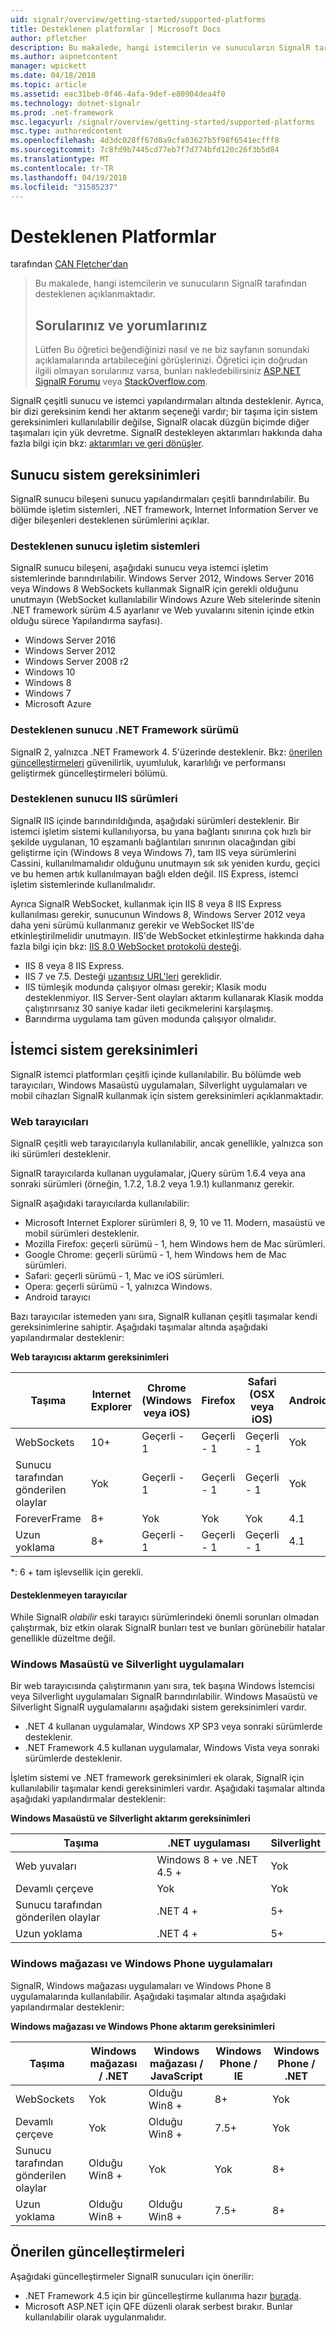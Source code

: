 ```yaml
---
uid: signalr/overview/getting-started/supported-platforms
title: Desteklenen platformlar | Microsoft Docs
author: pfletcher
description: Bu makalede, hangi istemcilerin ve sunucuların SignalR tarafından desteklenen açıklanmaktadır.
ms.author: aspnetcontent
manager: wpickett
ms.date: 04/18/2018
ms.topic: article
ms.assetid: eac31beb-0f46-4afa-9def-e80904dea4f0
ms.technology: dotnet-signalr
ms.prod: .net-framework
msc.legacyurl: /signalr/overview/getting-started/supported-platforms
msc.type: authoredcontent
ms.openlocfilehash: 4d3dc028ff67d0a9cfa03627b5f98f6541ecfff8
ms.sourcegitcommit: 7c8fd9b7445cd77eb7f7d774bfd120c26f3b5d84
ms.translationtype: MT
ms.contentlocale: tr-TR
ms.lasthandoff: 04/19/2018
ms.locfileid: "31585237"
---
```

<a name="supported-platforms"></a>Desteklenen Platformlar
====================
tarafından [CAN Fletcher'dan](https://github.com/pfletcher)

> Bu makalede, hangi istemcilerin ve sunucuların SignalR tarafından desteklenen açıklanmaktadır. 
> 
> ## <a name="questions-and-comments"></a>Sorularınız ve yorumlarınız
> 
> Lütfen Bu öğretici beğendiğinizi nasıl ve ne biz sayfanın sonundaki açıklamalarında artabileceğini görüşlerinizi. Öğretici için doğrudan ilgili olmayan sorularınız varsa, bunları nakledebilirsiniz [ASP.NET SignalR Forumu](https://forums.asp.net/1254.aspx/1?ASP+NET+SignalR) veya [StackOverflow.com](http://stackoverflow.com/).


SignalR çeşitli sunucu ve istemci yapılandırmaları altında desteklenir. Ayrıca, bir dizi gereksinim kendi her aktarım seçeneği vardır; bir taşıma için sistem gereksinimleri kullanılabilir değilse, SignalR olacak düzgün biçimde diğer taşımaları için yük devretme. SignalR destekleyen aktarımları hakkında daha fazla bilgi için bkz: [aktarımları ve geri dönüşler](introduction-to-signalr.md#transports).

## <a name="server-system-requirements"></a>Sunucu sistem gereksinimleri

SignalR sunucu bileşeni sunucu yapılandırmaları çeşitli barındırılabilir. Bu bölümde işletim sistemleri, .NET framework, Internet Information Server ve diğer bileşenleri desteklenen sürümlerini açıklar.

### <a name="supported-server-operating-systems"></a>Desteklenen sunucu işletim sistemleri

SignalR sunucu bileşeni, aşağıdaki sunucu veya istemci işletim sistemlerinde barındırılabilir. Windows Server 2012, Windows Server 2016 veya Windows 8 WebSockets kullanmak SignalR için gerekli olduğunu unutmayın (WebSocket kullanılabilir Windows Azure Web sitelerinde sitenin .NET framework sürüm 4.5 ayarlanır ve Web yuvalarını sitenin içinde etkin olduğu sürece Yapılandırma sayfası).

- Windows Server 2016
- Windows Server 2012
- Windows Server 2008 r2
- Windows 10
- Windows 8
- Windows 7
- Microsoft Azure

### <a name="supported-server-net-framework-version"></a>Desteklenen sunucu .NET Framework sürümü

SignalR 2, yalnızca .NET Framework 4. 5'üzerinde desteklenir. Bkz: [önerilen güncelleştirmeleri](#updates) güvenilirlik, uyumluluk, kararlılığı ve performansı geliştirmek güncelleştirmeleri bölümü.

### <a name="supported-server-iis-versions"></a>Desteklenen sunucu IIS sürümleri

SignalR IIS içinde barındırıldığında, aşağıdaki sürümleri desteklenir. Bir istemci işletim sistemi kullanılıyorsa, bu yana bağlantı sınırına çok hızlı bir şekilde uygulanan, 10 eşzamanlı bağlantıları sınırının olacağından gibi geliştirme için (Windows 8 veya Windows 7), tam IIS veya sürümlerini Cassini, kullanılmamalıdır olduğunu unutmayın sık sık yeniden kurdu, geçici ve bu hemen artık kullanılmayan bağlı elden değil. IIS Express, istemci işletim sistemlerinde kullanılmalıdır.

Ayrıca SignalR WebSocket, kullanmak için IIS 8 veya 8 IIS Express kullanılması gerekir, sunucunun Windows 8, Windows Server 2012 veya daha yeni sürümü kullanmanız gerekir ve WebSocket IIS'de etkinleştirilmelidir unutmayın. IIS'de WebSocket etkinleştirme hakkında daha fazla bilgi için bkz: [IIS 8.0 WebSocket protokolü desteği](https://www.iis.net/learn/get-started/whats-new-in-iis-8/iis-80-websocket-protocol-support).

- IIS 8 veya 8 IIS Express.
- IIS 7 ve 7.5. Desteği [uzantısız URL'leri](https://support.microsoft.com/kb/980368) gereklidir.
- IIS tümleşik modunda çalışıyor olması gerekir; Klasik modu desteklenmiyor. IIS Server-Sent olayları aktarım kullanarak Klasik modda çalıştırırsanız 30 saniye kadar ileti gecikmelerini karşılaşmış.
- Barındırma uygulama tam güven modunda çalışıyor olmalıdır.

## <a name="client-system-requirements"></a>İstemci sistem gereksinimleri

SignalR istemci platformları çeşitli içinde kullanılabilir. Bu bölümde web tarayıcıları, Windows Masaüstü uygulamaları, Silverlight uygulamaları ve mobil cihazları SignalR kullanmak için sistem gereksinimleri açıklanmaktadır.

### <a name="web-browsers"></a>Web tarayıcıları

SignalR çeşitli web tarayıcılarıyla kullanılabilir, ancak genellikle, yalnızca son iki sürümleri desteklenir.

SignalR tarayıcılarda kullanan uygulamalar, jQuery sürüm 1.6.4 veya ana sonraki sürümleri (örneğin, 1.7.2, 1.8.2 veya 1.9.1) kullanmanız gerekir.

SignalR aşağıdaki tarayıcılarda kullanılabilir:

- Microsoft Internet Explorer sürümleri 8, 9, 10 ve 11. Modern, masaüstü ve mobil sürümleri desteklenir.
- Mozilla Firefox: geçerli sürümü - 1, hem Windows hem de Mac sürümleri.
- Google Chrome: geçerli sürümü - 1, hem Windows hem de Mac sürümleri.
- Safari: geçerli sürümü - 1, Mac ve iOS sürümleri.
- Opera: geçerli sürümü - 1, yalnızca Windows.
- Android tarayıcı

Bazı tarayıcılar istemeden yanı sıra, SignalR kullanan çeşitli taşımalar kendi gereksinimlerine sahiptir. Aşağıdaki taşımalar altında aşağıdaki yapılandırmalar desteklenir:

<a id="browser"></a>

**Web tarayıcısı aktarım gereksinimleri**

| Taşıma | Internet Explorer | Chrome (Windows veya iOS) | Firefox | Safari (OSX veya iOS) | Android |
| --- | --- | --- | --- | --- | --- |
| WebSockets | 10+ | Geçerli - 1 | Geçerli - 1 | Geçerli - 1 | Yok |
| Sunucu tarafından gönderilen olaylar | Yok | Geçerli - 1 | Geçerli - 1 | Geçerli - 1 | Yok |
| ForeverFrame | 8+ | Yok | Yok | Yok | 4.1 |
| Uzun yoklama | 8+ | Geçerli - 1 | Geçerli - 1 | Geçerli - 1 | 4.1 |

\*: 6 + tam işlevsellik için gerekli.

#### <a name="unsupported-browsers"></a>Desteklenmeyen tarayıcılar

While SignalR *olabilir* eski tarayıcı sürümlerindeki önemli sorunları olmadan çalıştırmak, biz etkin olarak SignalR bunları test ve bunları görünebilir hatalar genellikle düzeltme değil.

### <a name="windows-desktop-and-silverlight-applications"></a>Windows Masaüstü ve Silverlight uygulamaları

Bir web tarayıcısında çalıştırmanın yanı sıra, tek başına Windows İstemcisi veya Silverlight uygulamaları SignalR barındırılabilir. Windows Masaüstü ve Silverlight SignalR uygulamalarını aşağıdaki sistem gereksinimleri vardır.

- .NET 4 kullanan uygulamalar, Windows XP SP3 veya sonraki sürümlerde desteklenir.
- .NET Framework 4.5 kullanan uygulamalar, Windows Vista veya sonraki sürümlerde desteklenir.

İşletim sistemi ve .NET framework gereksinimleri ek olarak, SignalR için kullanılabilir taşımalar kendi gereksinimleri vardır. Aşağıdaki taşımalar altında aşağıdaki yapılandırmalar desteklenir:

**Windows Masaüstü ve Silverlight aktarım gereksinimleri**

| Taşıma | .NET uygulaması | Silverlight |
| --- | --- | --- |
| Web yuvaları | Windows 8 + ve .NET 4.5 + | Yok |
| Devamlı çerçeve | Yok | Yok |
| Sunucu tarafından gönderilen olaylar | .NET 4 + | 5+ |
| Uzun yoklama | .NET 4 + | 5+ |

<a id="android"></a>

### <a name="windows-store-and-windows-phone-applications"></a>Windows mağazası ve Windows Phone uygulamaları

SignalR, Windows mağazası uygulamaları ve Windows Phone 8 uygulamalarında kullanılabilir. Aşağıdaki taşımalar altında aşağıdaki yapılandırmalar desteklenir:

**Windows mağazası ve Windows Phone aktarım gereksinimleri**

| Taşıma | Windows mağazası / .NET | Windows mağazası / JavaScript | Windows Phone / IE | Windows Phone / .NET |
| --- | --- | --- | --- | --- |
| WebSockets | Yok | Olduğu Win8 + | 8+ | Yok |
| Devamlı çerçeve | Yok | Olduğu Win8 + | 7.5+ | Yok |
| Sunucu tarafından gönderilen olaylar | Olduğu Win8 + | Yok | Yok | 8+ |
| Uzun yoklama | Olduğu Win8 + | Olduğu Win8 + | 7.5+ | 8+ |

<a id="updates"></a>

## <a name="recommended-updates"></a>Önerilen güncelleştirmeleri

Aşağıdaki güncelleştirmeler SignalR sunucuları için önerilir:

- .NET Framework 4.5 için bir güncelleştirme kullanıma hazır [burada](https://support.microsoft.com/kb/2750149).
- Microsoft ASP.NET için QFE düzenli olarak serbest bırakır. Bunlar kullanılabilir olarak uygulanmalıdır.
